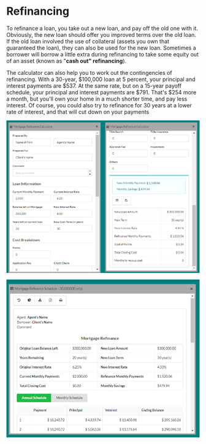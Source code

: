 # Refinancing

To refinance a loan, you take out a new loan, and pay off the old one with it. Obviously, the new loan should offer you improved terms over the old loan. If the old loan involved the use of collateral \(assets you own that guaranteed the loan\), they can also be used for the new loan. Sometimes a borrower will borrow a little extra during refinancing to take some equity out of an asset \(known as "**cash out" refinancing**\).

The calculator can also help you to work out the contingencies of refinancing. With a 30-year, $100,000 loan at 5 percent, your principal and interest payments are $537. At the same rate, but on a 15-year payoff schedule, your principal and interest payments are $791. That's $254 more a month, but you'll own your home in a much shorter time, and pay less interest. Of course, you could also try to refinance for 30 years at a lower rate of interest, and that will cut down on your payments



![](/assets/refinance-calculator.png)



![](/assets/refinance-schedule.png)

